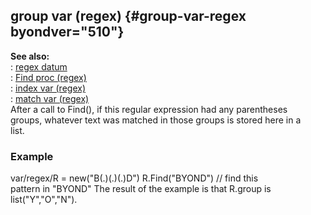 ## group var (regex) {#group-var-regex byondver="510"}    
**See also:**    
:   [regex datum](/regex)    
:   [Find proc (regex)](/regex/proc/Find)    
:   [index var (regex)](/regex/var/index)    
:   [match var (regex)](/regex/var/match)    
After a call to Find(), if this regular expression had any parentheses    
groups, whatever text was matched in those groups is stored here in a    
list.    
### Example    
var/regex/R = new(\"B(.)(.)(.)D\") R.Find(\"BYOND\") // find this    
pattern in \"BYOND\" The result of the example is that R.group is    
list(\"Y\",\"O\",\"N\").  